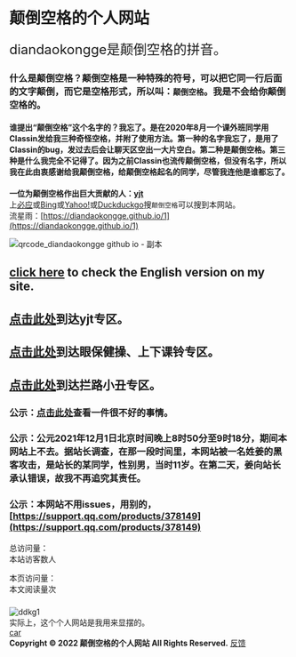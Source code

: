 # 颠倒空格的个人网站

<font size=5>diandaokongge是颠倒空格的拼音。 </font>  
### 什么是颠倒空格？颠倒空格是一种特殊的符号，可以把它同一行后面的文字颠倒，而它是空格形式，所以叫：`颠倒空格`。我是不会给你颠倒空格的。  
#### 谁提出“颠倒空格”这个名字的？我忘了。是在2020年8月一个课外班同学用Classin发给我三种奇怪空格，并附了使用方法。第一种的名字我忘了，是用了Classin的bug，发过去后会让聊天区空出一大片空白。第二种是颠倒空格。第三种是什么我完全不记得了。因为之前Classin也流传颠倒空格，但没有名字，所以我在此由衷感谢给我颠倒空格，给颠倒空格起名的同学，尽管我连他是谁都忘了。  
**一位为颠倒空格作出巨大贡献的人：[yjt](https://diandaokongge.github.io/yjt)**   
上[必应](https://cn.bing.com)或[Bing](https://www.bing.com)或[Yahoo!](https://www.yahoo.com)或[Duckduckgo](https://duckduckgo.com)搜`颠倒空格`可以搜到本网站。  
流星雨：[https://diandaokongge.github.io/1](https://diandaokongge.github.io/1)  

![qrcode_diandaokongge github io - 副本](https://user-images.githubusercontent.com/94299076/156922805-544e7fb5-894f-4d6d-97a6-029c2b97ec3d.png)  
## [click here](https://diandaokongge.github.io/en) to check the English version on my site.  
## [点击此处](https://diandaokongge.github.io/yjt)到达**yjt**专区。  
## [点击此处](https://diandaokongge.github.io/music)到达**眼保健操、上下课铃**专区。  
## [点击此处](https://diandaokongge.github.io/llxc)到达**拦路小丑**专区。   

### 公示：[点击此处](https://diandaokongge.github.io/bad)查看一件很不好的事情。  

### 公示：公元2021年12月1日北京时间晚上8时50分至9时18分，期间本网站上不去。据站长调查，在那一段时间里，本网站被一名姓姜的黑客攻击，是站长的某同学，性别男，当时11岁。在第二天，姜向站长承认错误，故我不再追究其责任。
### 公示：本网站不用issues，用别的，[https://support.qq.com/products/378149](https://support.qq.com/products/378149)

<script type="text/javascript" src="busuanzi.js"></script>    
<script async src="//busuanzi.ibruce.info/busuanzi/2.3/busuanzi.pure.mini.js">
</script>  


总访问量：  
<span id="busuanzi_container_site_uv">
  本站访客数<span id="busuanzi_value_site_uv"></span>人
</span>

本页访问量：  
<span id="busuanzi_container_page_pv">
  本文阅读量<span id="busuanzi_value_page_pv"></span>次
</span>

### <span id="runtime_span"></span><script type="text/javascript">function show_runtime(){window.setTimeout("show_runtime()",1000);X=new Date("11/27/2021 21:04:00");Y=new Date();T=(Y.getTime()-X.getTime());M=24*60*60*1000;a=T/M;A=Math.floor(a);b=(a-A)*24;B=Math.floor(b);c=(b-B)*60;C=Math.floor((b-B)*60);D=Math.floor((c-C)*60);runtime_span.innerHTML="本站已运行: "+A+"天"+B+"小时"+C+"分"+D+"秒"}show_runtime();</script> 

![ddkg1](https://user-images.githubusercontent.com/94299076/162184810-124a3d50-c7ef-480e-a5c6-3009a523bca9.gif)  
实际上，这个个人网站是我用来显摆的。  
[car](https://diandaokongge.github.io/时间像小马车.m4a)  
**Copyright © 2022 颠倒空格的个人网站 All Rights Reserved.**   [反馈](https://support.qq.com/products/378149)
